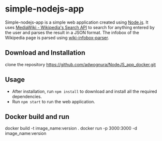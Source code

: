 # simple-nodejs-app

Simple-nodejs-app is a simple web application created using [Node.js](https://github.com/nodejs/node). It uses [MediaWiki - Wikipedia's Search API](https://www.mediawiki.org/wiki/API:Opensearch) to search for anything entered by the user and parses the result in a JSON format. The infobox of the Wikipedia page is parsed using [wiki-infobox-parser](https://github.com/0x333333/wiki-infobox-parser).

## Download and Installation

clone the repository https://github.com/adwognura/NodeJS_app_docker.git

## Usage

- After installation, run ```npm install``` to download and install all the required dependencies.
- Run ```npm start``` to run the web application.

## Docker build and run
 docker build -t image_name:version .
 docker run -p 3000:3000 -d image_name:version
 
 
